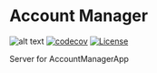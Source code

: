 # Account Manager 
![alt text](https://travis-ci.org/triodjangopiter/account-manager-server.svg?branch=master) [![codecov](https://codecov.io/gh/triodjangopiter/account-manager-server/branch/master/graph/badge.svg)](https://codecov.io/gh/triodjangopiter/account-manager-server) [![License](https://img.shields.io/badge/License-Apache%202.0-blue.svg)](https://github.com/triodjangopiter/account-manager-server/blob/master/license.txt)

Server for AccountManagerApp
